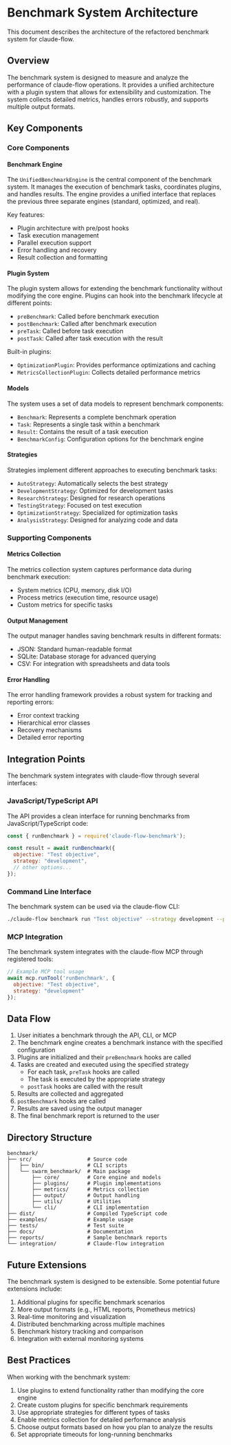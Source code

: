# Benchmark System Architecture

This document describes the architecture of the refactored benchmark system for claude-flow.

## Overview

The benchmark system is designed to measure and analyze the performance of claude-flow operations. It provides a unified architecture with a plugin system that allows for extensibility and customization. The system collects detailed metrics, handles errors robustly, and supports multiple output formats.

## Key Components

### Core Components

#### Benchmark Engine

The `UnifiedBenchmarkEngine` is the central component of the benchmark system. It manages the execution of benchmark tasks, coordinates plugins, and handles results. The engine provides a unified interface that replaces the previous three separate engines (standard, optimized, and real).

Key features:
- Plugin architecture with pre/post hooks
- Task execution management
- Parallel execution support
- Error handling and recovery
- Result collection and formatting

#### Plugin System

The plugin system allows for extending the benchmark functionality without modifying the core engine. Plugins can hook into the benchmark lifecycle at different points:

- `preBenchmark`: Called before benchmark execution
- `postBenchmark`: Called after benchmark execution
- `preTask`: Called before task execution
- `postTask`: Called after task execution with the result

Built-in plugins:
- `OptimizationPlugin`: Provides performance optimizations and caching
- `MetricsCollectionPlugin`: Collects detailed performance metrics

#### Models

The system uses a set of data models to represent benchmark components:

- `Benchmark`: Represents a complete benchmark operation
- `Task`: Represents a single task within a benchmark
- `Result`: Contains the result of a task execution
- `BenchmarkConfig`: Configuration options for the benchmark engine

#### Strategies

Strategies implement different approaches to executing benchmark tasks:

- `AutoStrategy`: Automatically selects the best strategy
- `DevelopmentStrategy`: Optimized for development tasks
- `ResearchStrategy`: Designed for research operations
- `TestingStrategy`: Focused on test execution
- `OptimizationStrategy`: Specialized for optimization tasks
- `AnalysisStrategy`: Designed for analyzing code and data

### Supporting Components

#### Metrics Collection

The metrics collection system captures performance data during benchmark execution:

- System metrics (CPU, memory, disk I/O)
- Process metrics (execution time, resource usage)
- Custom metrics for specific tasks

#### Output Management

The output manager handles saving benchmark results in different formats:

- JSON: Standard human-readable format
- SQLite: Database storage for advanced querying
- CSV: For integration with spreadsheets and data tools

#### Error Handling

The error handling framework provides a robust system for tracking and reporting errors:

- Error context tracking
- Hierarchical error classes
- Recovery mechanisms
- Detailed error reporting

## Integration Points

The benchmark system integrates with claude-flow through several interfaces:

### JavaScript/TypeScript API

The API provides a clean interface for running benchmarks from JavaScript/TypeScript code:

```javascript
const { runBenchmark } = require('claude-flow-benchmark');

const result = await runBenchmark({
  objective: "Test objective",
  strategy: "development",
  // other options...
});
```

### Command Line Interface

The benchmark system can be used via the claude-flow CLI:

```bash
./claude-flow benchmark run "Test objective" --strategy development --parallel
```

### MCP Integration

The benchmark system integrates with the claude-flow MCP through registered tools:

```javascript
// Example MCP tool usage
await mcp.runTool('runBenchmark', {
  objective: "Test objective",
  strategy: "development"
});
```

## Data Flow

1. User initiates a benchmark through the API, CLI, or MCP
2. The benchmark engine creates a benchmark instance with the specified configuration
3. Plugins are initialized and their `preBenchmark` hooks are called
4. Tasks are created and executed using the specified strategy
   - For each task, `preTask` hooks are called
   - The task is executed by the appropriate strategy
   - `postTask` hooks are called with the result
5. Results are collected and aggregated
6. `postBenchmark` hooks are called
7. Results are saved using the output manager
8. The final benchmark report is returned to the user

## Directory Structure

```
benchmark/
├── src/                  # Source code
│   ├── bin/              # CLI scripts
│   └── swarm_benchmark/  # Main package
│       ├── core/         # Core engine and models
│       ├── plugins/      # Plugin implementations
│       ├── metrics/      # Metrics collection
│       ├── output/       # Output handling
│       ├── utils/        # Utilities
│       └── cli/          # CLI implementation
├── dist/                 # Compiled TypeScript code
├── examples/             # Example usage
├── tests/                # Test suite
├── docs/                 # Documentation
├── reports/              # Sample benchmark reports
└── integration/          # Claude-flow integration
```

## Future Extensions

The benchmark system is designed to be extensible. Some potential future extensions include:

1. Additional plugins for specific benchmark scenarios
2. More output formats (e.g., HTML reports, Prometheus metrics)
3. Real-time monitoring and visualization
4. Distributed benchmarking across multiple machines
5. Benchmark history tracking and comparison
6. Integration with external monitoring systems

## Best Practices

When working with the benchmark system:

1. Use plugins to extend functionality rather than modifying the core engine
2. Create custom plugins for specific benchmark requirements
3. Use appropriate strategies for different types of tasks
4. Enable metrics collection for detailed performance analysis
5. Choose output formats based on how you plan to analyze the results
6. Set appropriate timeouts for long-running benchmarks
